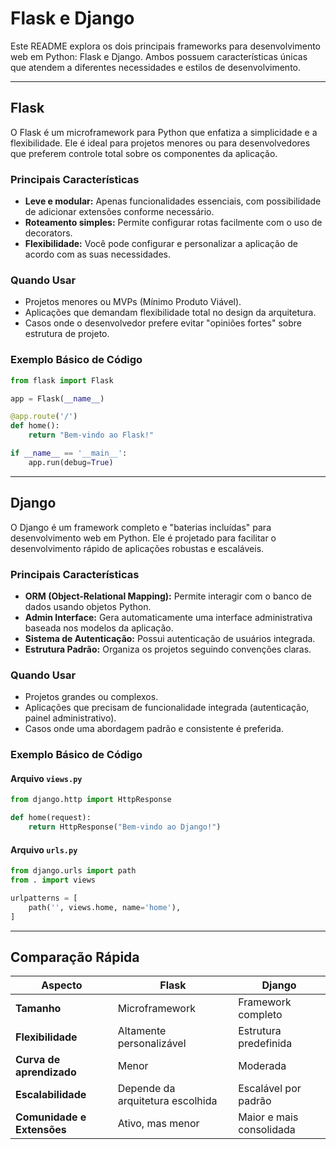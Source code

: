 # Flask e Django

Este README explora os dois principais frameworks para desenvolvimento web em Python: Flask e Django. Ambos possuem características únicas que atendem a diferentes necessidades e estilos de desenvolvimento.

---

## Flask

O Flask é um microframework para Python que enfatiza a simplicidade e a flexibilidade. Ele é ideal para projetos menores ou para desenvolvedores que preferem controle total sobre os componentes da aplicação.

### Principais Características
- **Leve e modular:** Apenas funcionalidades essenciais, com possibilidade de adicionar extensões conforme necessário.
- **Roteamento simples:** Permite configurar rotas facilmente com o uso de decorators.
- **Flexibilidade:** Você pode configurar e personalizar a aplicação de acordo com as suas necessidades.

### Quando Usar
- Projetos menores ou MVPs (Mínimo Produto Viável).
- Aplicações que demandam flexibilidade total no design da arquitetura.
- Casos onde o desenvolvedor prefere evitar "opiniões fortes" sobre estrutura de projeto.

### Exemplo Básico de Código
```python
from flask import Flask

app = Flask(__name__)

@app.route('/')
def home():
    return "Bem-vindo ao Flask!"

if __name__ == '__main__':
    app.run(debug=True)
```

---

## Django

O Django é um framework completo e "baterias incluídas" para desenvolvimento web em Python. Ele é projetado para facilitar o desenvolvimento rápido de aplicações robustas e escaláveis.

### Principais Características
- **ORM (Object-Relational Mapping):** Permite interagir com o banco de dados usando objetos Python.
- **Admin Interface:** Gera automaticamente uma interface administrativa baseada nos modelos da aplicação.
- **Sistema de Autenticação:** Possui autenticação de usuários integrada.
- **Estrutura Padrão:** Organiza os projetos seguindo convenções claras.

### Quando Usar
- Projetos grandes ou complexos.
- Aplicações que precisam de funcionalidade integrada (autenticação, painel administrativo).
- Casos onde uma abordagem padrão e consistente é preferida.

### Exemplo Básico de Código
#### Arquivo `views.py`
```python
from django.http import HttpResponse

def home(request):
    return HttpResponse("Bem-vindo ao Django!")
```

#### Arquivo `urls.py`
```python
from django.urls import path
from . import views

urlpatterns = [
    path('', views.home, name='home'),
]
```

---

## Comparação Rápida

| Aspecto               | Flask                        | Django                   |
|-----------------------|------------------------------|--------------------------|
| **Tamanho**           | Microframework               | Framework completo       |
| **Flexibilidade**     | Altamente personalizável     | Estrutura predefinida    |
| **Curva de aprendizado** | Menor                        | Moderada                 |
| **Escalabilidade**    | Depende da arquitetura escolhida | Escalável por padrão    |
| **Comunidade e Extensões** | Ativo, mas menor            | Maior e mais consolidada |


